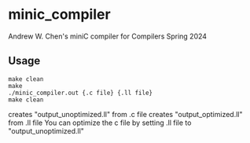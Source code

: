 # minic_compiler
Andrew W. Chen's miniC compiler for Compilers Spring 2024 

## Usage
```
make clean
make
./minic_compiler.out {.c file} {.ll file}
make clean
```
creates "output_unoptimized.ll" from .c file
creates "output_optimized.ll" from .ll file
You can optimize the c file by setting .ll file to "output_unoptimized.ll"